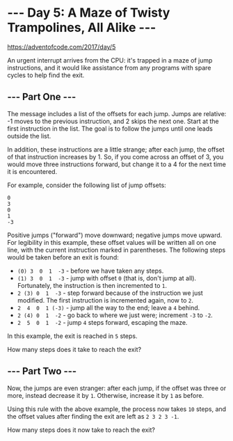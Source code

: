 # --- Day 5: A Maze of Twisty Trampolines, All Alike ---
https://adventofcode.com/2017/day/5

An urgent interrupt arrives from the CPU: it's trapped in a maze of jump instructions, and it would like assistance from any programs with spare cycles to help find the exit.

## --- Part One ---
The message includes a list of the offsets for each jump. Jumps are relative: -1 moves to the previous instruction, and 2 skips the next one. Start at the first instruction in the list. The goal is to follow the jumps until one leads outside the list.

In addition, these instructions are a little strange; after each jump, the offset of that instruction increases by 1. So, if you come across an offset of 3, you would move three instructions forward, but change it to a 4 for the next time it is encountered.

For example, consider the following list of jump offsets:

```
0
3
0
1
-3
```

Positive jumps ("forward") move downward; negative jumps move upward. For legibility in this example, these offset values will be written all on one line, with the current instruction marked in parentheses. The following steps would be taken before an exit is found:

  * `(0) 3  0  1  -3` - before we have taken any steps.
  * `(1) 3  0  1  -3` - jump with offset `0` (that is, don't jump at all). Fortunately, the instruction is then incremented to `1`.
  * `2 (3) 0  1  -3` - step forward because of the instruction we just modified. The first instruction is incremented again, now to `2`.
  * `2  4  0  1 (-3)` - jump all the way to the end; leave a `4` behind.
  * `2 (4) 0  1  -2` - go back to where we just were; increment `-3` to `-2`.
  * `2  5  0  1  -2` - jump `4` steps forward, escaping the maze.

In this example, the exit is reached in `5` steps.

How many steps does it take to reach the exit?

## --- Part Two ---
Now, the jumps are even stranger: after each jump, if the offset was three or more, instead decrease it by `1`. Otherwise, increase it by `1` as before.

Using this rule with the above example, the process now takes `10` steps, and the offset values after finding the exit are left as `2 3 2 3 -1`.

How many steps does it now take to reach the exit?
